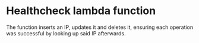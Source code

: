# Healthcheck lambda function

The function inserts an IP, updates it and deletes it, ensuring each operation was successful by looking up said IP afterwards.
